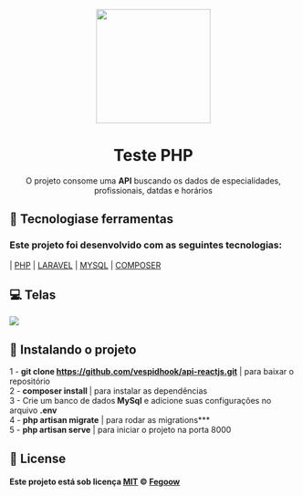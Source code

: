 <p align="center">
  <img  width="200" src="https://static.wixstatic.com/media/ee4e50_9182b616dfd7429295f22cd80a5c4193.png/v1/fill/w_106,h_48,al_c,q_85,usm_0.66_1.00_0.01/ee4e50_9182b616dfd7429295f22cd80a5c4193.webp">
</p>

<h1 align="center">Teste PHP</h1>
<p align="center">O projeto consome uma <strong>API</strong> buscando os dados de especialidades, profissionais, datdas e horários  </p>
<p align="center">
  
## :rocket: Tecnologiase ferramentas

### Este projeto foi desenvolvido com as seguintes tecnologias:

| [PHP](https://www.php.net/)
| [LARAVEL](https://laravel.com/)
| [MYSQL](https://www.mysql.com/)
| [COMPOSER](https://getcomposer.org/)

## :computer: Telas

<img align="center" src="./img/site.png"></img>

## :round_pushpin: Instalando o projeto

1 - <strong>git clone https://github.com/vespidhook/api-reactjs.git</strong> | para baixar o repositório <br/>
2 - <strong>composer install </strong> | para instalar as dependências<br/>
3 - Crie um banco de dados<strong> MySql</strong> e adicione suas configurações no arquivo <strong>.env</strong><br/>
4 - <strong>php artisan migrate</strong> | para rodar as migrations\*\*\*<br/>
5 - <strong>php artisan serve</strong> | para iniciar o projeto na porta 8000<br/>

## :memo: License

#### Este projeto está sob licença [MIT](./LICENSE) &copy; [Fegoow](https://feegowclinic.com.br/)
